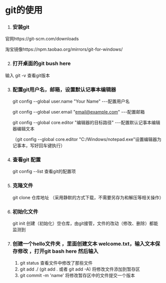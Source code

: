 # git的使用

1. ### 安装git

官网https://git-scm.com/downloads

淘宝镜像https://npm.taobao.org/mirrors/git-for-windows/

2. ### 打开桌面的git bush here 

输入 git -v 查看git版本 

3. ### 配置git用户名，邮箱，设置默认记事本编辑器

   git config --global user.name "Your Name"  ---配置用户名

   git config --global user.email "email@example.com" ---配置邮箱

   git config --global core.editor "编辑器的目标路径"   ---配置默认记事本编辑器编辑文本 

   （git config --global core.editor "C:/Windows/notepad.exe"设置编辑器为记事本，写好回车键执行）

 4. ### 查看git 配置

    git config --list 查看git的配置项

 5. ### 克隆文件

    git clone 仓库地址 （采用静默的方式下载，不需要另存为和解压等相关操作）

 6. ### 初始化文件

    git init  创建（初始化）空仓库，由git接管，文件的改动（修改、删除）都能监测到

 7. ### 创建一个hello文件夹 ，里面创建文本 welcome.txt，输入文本保存修改 ，打开git bash here 然后输入

    1. git status 查看文件中修改了那些文件
    2. git add ./ (git add . 或者 git add -A) 将修改文件添加到暂存区
    3. git commit -m 'name' 将修改暂存区中的文件提交一个版本 

